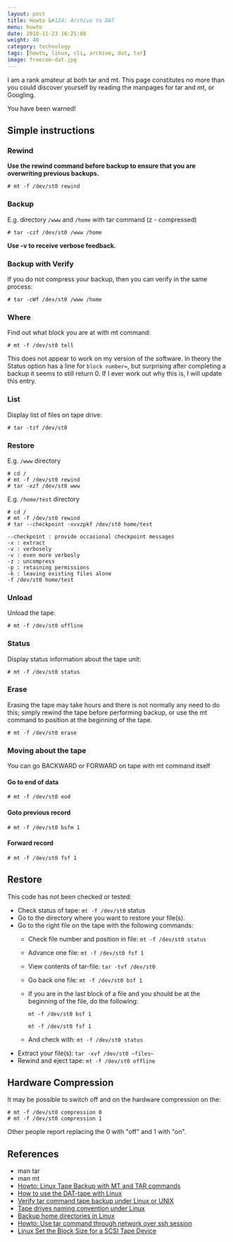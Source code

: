 ```yaml
---
layout: post
title: Howto &#124; Archive to DAT
menu: howto
date: 2010-11-23 16:25:08
weight: 40
category: technology
tags: [howto, linux, cli, archive, dat, tar]
image: freecom-dat.jpg
---
```


I am a rank amateur at both tar and mt.  This page constitutes no more than you could discover yourself by reading the manpages for tar and mt, or Googling.

You have been warned!

## Simple instructions

<!--more-->

### Rewind

**Use the rewind command before backup to ensure that you are overwriting previous backups.**

    # mt -f /dev/st0 rewind

### Backup

E.g. directory `/www` and `/home` with tar command (z - compressed)

    # tar -czf /dev/st0 /www /home

**Use -v to receive verbose feedback.**

### Backup with Verify

If you do not compress your backup, then you can verify in the same process:

    # tar -cWf /dev/st0 /www /home

### Where

Find out what block you are at with mt command:

    # mt -f /dev/st0 tell

This does not appear to work on my version of the software.  In theory the Status option has a line for `block number=`, but surprising after completing a backup it seems to still return 0.  If I ever work out why this is, I will update this entry.

### List

Display list of files on tape drive:

    # tar -tzf /dev/st0

### Restore

E.g. `/www` directory

    # cd /
    # mt -f /dev/st0 rewind
    # tar -xzf /dev/st0 www

E.g. `/home/test` directory

    # cd /
    # mt -f /dev/st0 rewind
    # tar --checkpoint -xvvzpkf /dev/st0 home/test

    --checkpoint : provide occasional checkpoint messages
    -x : extract
    -v : verbosely
    -v : even more verbosly
    -z : uncompress
    -p : retaining permissions
    -k : leaving existing files alone
    -f /dev/st0 home/test

### Unload

Unload the tape:

    # mt -f /dev/st0 offline

### Status

Display status information about the tape unit:

    # mt -f /dev/st0 status

### Erase

Erasing the tape may take hours and there is not normally any need to do this; simply rewind the tape before performing backup, or use the mt command to position at the beginning of the tape.

    # mt -f /dev/st0 erase

### Moving about the tape

You can go BACKWARD or FORWARD on tape with mt command itself

#### Go to end of data

    # mt -f /dev/st0 eod

#### Goto previous record

    # mt -f /dev/st0 bsfm 1

#### Forward record

    # mt -f /dev/st0 fsf 1

## Restore

This code has not been checked or tested:

   * Check status of tape: `mt -f /dev/st0` status
   * Go to the directory where you want to restore your file(s).
   * Go to the right file on the tape with the following commands:
      * Check file number and position in file: `mt -f /dev/st0 status`
      * Advance one file: `mt -f /dev/st0 fsf 1`
      * View contents of tar-file: `tar -tvf /dev/st0`
      * Go back one file: `mt -f /dev/st0 bsf 1`
      * If you are in the last block of a file and you should be at the beginning of the file, do the following:

         `mt -f /dev/st0 bsf 1`

         `mt -f /dev/st0 fsf 1`

      * And check with: `mt -f /dev/st0 status`
   * Extract your file(s): `tar -xvf /dev/st0 ~files~`
   * Rewind and eject tape: `mt -f /dev/st0 offline`

## Hardware Compression

It may be possible to switch off and on the hardware compression on the:

    # mt -f /dev/st0 compression 0
    # mt -f /dev/st0 compression 1

Other people report replacing the 0 with "off" and 1 with "on".

## References

   * man tar
   * man mt
   * [Howto: Linux Tape Backup with MT and TAR commands](http://www.cyberciti.biz/faq/linux-tape-backup-with-mt-and-tar-command-howto/)
   * [How to use the DAT-tape with Linux](http://www.cs.inf.ethz.ch/stricker/lab/linux_tape.html)
   * [Verify tar command tape backup under Linux or UNIX](http://www.cyberciti.biz/faq/unix-verify-tape-backup/)
   * [Tape drives naming convention under Linux](http://www.cyberciti.biz/faq/tape-drives-naming-convention-under-linux/)
   * [Backup home directories in Linux](http://www.cyberciti.biz/faq/backup-home-directories-in-linux/)
   * [Howto: Use tar command through network over ssh session](http://www.cyberciti.biz/faq/howto-use-tar-command-through-network-over-ssh-session/)
   * [Linux Set the Block Size for a SCSI Tape Device](http://www.cyberciti.biz/faq/rhel-centos-debian-set-tape-blocksize/)

